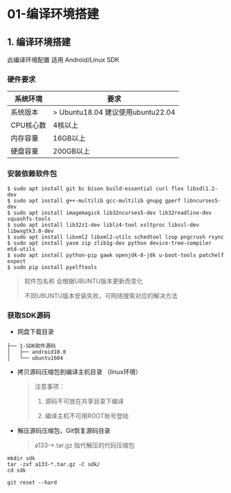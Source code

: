 # 01-编译环境搭建




## 1. 编译环境搭建

此编译环境配置 适用 Android/Linux SDK



### 硬件要求

| 系统环境  | 要求                              |
| --------- | --------------------------------- |
| 系统版本  | > Ubuntu18.04 建议使用ubuntu22.04 |
| CPU核心数 | 4核以上                           |
| 内存容量  | 16GB以上                          |
| 硬盘容量  | 200GB以上                         |



### 安装依赖软件包

```
$ sudo apt install git bc bison build-essential curl flex libsdl1.2-dev 
$ sudo apt install g++-multilib gcc-multilib gnupg gperf libncurses5-dev 
$ sudo apt install imagemagick lib32ncurses5-dev lib32readline-dev squashfs-tools 
$ sudo apt install lib32z1-dev liblz4-tool xsltproc libssl-dev libwxgtk3.0-dev 
$ sudo apt install libxml2 libxml2-utils schedtool lzop pngcrush rsync 
$ sudo apt install yasm zip zlib1g-dev python device-tree-compiler mtd-utils
$ sudo apt install python-pip gawk openjdk-8-jdk u-boot-tools patchelf expect
$ sudo pip install pyelftools
```

> 软件包名称 会根据UBUNTU版本更新而变化
>
> 不同UBUNTU版本安装失败，可网络搜索对应的解决方法

### 获取SDK源码

* 网盘下载目录

```
├── 1-SDK软件源码
│   ├── android10.0
│   └── ubuntu1604
```

* 拷贝源码压缩包到编译主机目录 （linux环境）

  > 注意事项：
  >
  > 1. 源码不可放在共享目录下编译
  >
  > 2. 编译主机不可用ROOT账号登陆



* 解压源码压缩包，Git恢复源码目录

  >a133-*.tar.gz 指代解压的代码压缩包

```
mkdir sdk
tar -zxf a133-*.tar.gz -C sdk/
cd sdk

git reset --hard
```







